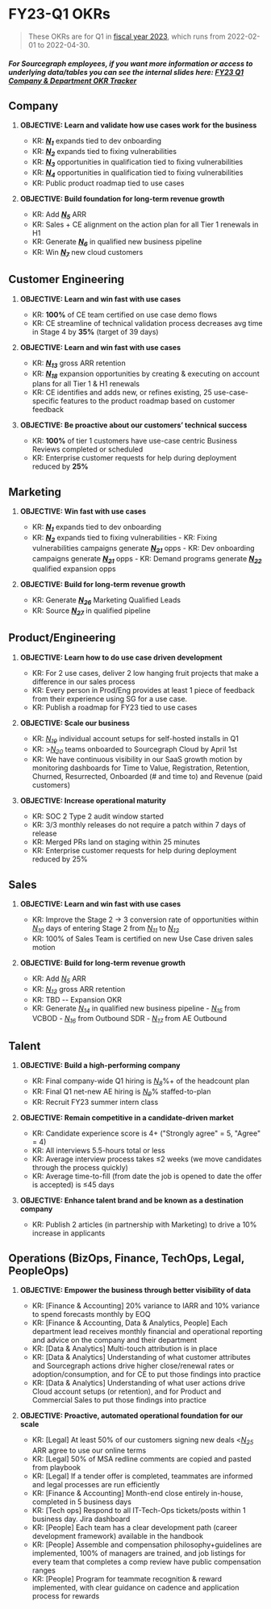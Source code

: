 # FY23-Q1 OKRs

> These OKRs are for Q1 in [fiscal year 2023](../../company-info-and-process/communication/index.md#fiscal-year), which runs from 2022-02-01 to 2022-04-30.

##### For Sourcegraph employees, if you want more information or access to underlying data/tables you can see the internal slides here: [FY23 Q1 Company & Department OKR Tracker][fy23 q1 company & department okr tracker]

## Company

1. **OBJECTIVE: Learn and validate how use cases work for the business**

   - KR: **[_N<sub>1</sub>_][n1]** expands tied to dev onboarding
   - KR: **[_N<sub>2</sub>_][n2]** expands tied to fixing vulnerabilities
   - KR: **[_N<sub>3</sub>_][n3]** opportunities in qualification tied to fixing vulnerabilities
   - KR: **[_N<sub>4</sub>_][n4]** opportunities in qualification tied to fixing vulnerabilities
   - KR: Public product roadmap tied to use cases

2. **OBJECTIVE: Build foundation for long-term revenue growth**
   - KR: Add **[_N<sub>5</sub>_][n5]** ARR
   - KR: Sales + CE alignment on the action plan for all Tier 1 renewals in H1
   - KR: Generate **[_N<sub>6</sub>_][n6]** in qualified new business pipeline
   - KR: Win **[_N<sub>7</sub>_][n7]** new cloud customers

## Customer Engineering

1. **OBJECTIVE: Learn and win fast with use cases**

   - KR: **100%** of CE team certified on use case demo flows
   - KR: CE streamline of technical validation process decreases avg time in Stage 4 by **35%** (target of 39 days)

2. **OBJECTIVE: Learn and win fast with use cases**

   - KR: **[_N<sub>13</sub>_][n13]** gross ARR retention
   - KR: **[_N<sub>18</sub>_][n18]** expansion opportunities by creating & executing on account plans for all Tier 1 & H1 renewals
   - KR: CE identifies and adds new, or refines existing, 25 use-case-specific features to the product roadmap based on customer feedback

3. **OBJECTIVE: Be proactive about our customers’ technical success**
   - KR: **100%** of tier 1 customers have use-case centric Business Reviews completed or scheduled
   - KR: Enterprise customer requests for help during deployment reduced by **25%**

## Marketing

1. **OBJECTIVE: Win fast with use cases**
   - KR: **[_N<sub>1</sub>_][n1]** expands tied to dev onboarding
   - KR: **[_N<sub>2</sub>_][n2]** expands tied to fixing vulnerabilities 
         - KR: Fixing vulnerabilities campaigns generate **[_N<sub>21</sub>_][n21]** opps 
         - KR: Dev onboarding campaigns generate **[_N<sub>21</sub>_][n21]** opps
         - KR: Demand programs generate **[_N<sub>22</sub>_][n22]** qualified expansion opps

2. **OBJECTIVE: Build for long-term revenue growth**
   - KR: Generate **[_N<sub>26</sub>_][n23]** Marketing Qualified Leads
   - KR: Source **[_N<sub>27</sub>_][n24]** in qualified pipeline

## Product/Engineering

1. **OBJECTIVE: Learn how to do use case driven development**

   - KR: For 2 use cases, deliver 2 low hanging fruit projects that make a difference in our sales process
   - KR: Every person in Prod/Eng provides at least 1 piece of feedback from their experience using SG for a use case.
   - KR: Publish a roadmap for FY23 tied to use cases

1. **OBJECTIVE: Scale our business**

   - KR: [_N<sub>19</sub>_][n19] individual account setups for self-hosted installs in Q1
   - KR: >[_N<sub>20</sub>_][n20] teams onboarded to Sourcegraph Cloud by April 1st
   - KR: We have continuous visibility in our SaaS growth motion by monitoring dashboards for Time to Value, Registration, Retention, Churned, Resurrected, Onboarded (# and time to) and Revenue (paid customers)

1. **OBJECTIVE: Increase operational maturity**
   - KR: SOC 2 Type 2 audit window started
   - KR: 3/3 monthly releases do not require a patch within 7 days of release
   - KR: Merged PRs land on staging within 25 minutes
   - KR: Enterprise customer requests for help during deployment reduced by 25%

## Sales

1. **OBJECTIVE: Learn and win fast with use cases**

   - KR: Improve the Stage 2 -> 3 conversion rate of opportunities within [_N<sub>10</sub>_][n10] days of entering Stage 2 from [_N<sub>11</sub>_][n11] to [_N<sub>12</sub>_][n12]
   - KR: 100% of Sales Team is certified on new Use Case driven sales motion

2. **OBJECTIVE: Build for long-term revenue growth**
   - KR: Add [_N<sub>5</sub>_][n5] ARR
   - KR: [_N<sub>13</sub>_][n13] gross ARR retention
   - KR: TBD -- Expansion OKR
   - KR: Generate [_N<sub>14</sub>_][n14] in qualified new business pipeline 
         - [_N<sub>15</sub>_][n15] from VCBOD
         - [_N<sub>16</sub>_][n16] from Outbound SDR
         - [_N<sub>17</sub>_][n17] from AE Outbound

## Talent

1. **OBJECTIVE: Build a high-performing company**

   - KR: Final company-wide Q1 hiring is [_N<sub>8</sub>_][n8]%+ of the headcount plan
   - KR: Final Q1 net-new AE hiring is [_N<sub>9</sub>_][n9]% staffed-to-plan
   - KR: Recruit FY23 summer intern class

2. **OBJECTIVE: Remain competitive in a candidate-driven market**

   - KR: Candidate experience score is 4+ ("Strongly agree" = 5, "Agree" = 4)
   - KR: All interviews 5.5-hours total or less
   - KR: Average interview process takes ≤2 weeks (we move candidates through the process quickly)
   - KR: Average time-to-fill (from date the job is opened to date the offer is accepted) is ≤45 days

3. **OBJECTIVE: Enhance talent brand and be known as a destination company**
   - KR: Publish 2 articles (in partnership with Marketing) to drive a 10% increase in applicants

## Operations (BizOps, Finance, TechOps, Legal, PeopleOps)

1. **OBJECTIVE: Empower the business through better visibility of data**

   - KR: [Finance & Accounting] 20% variance to IARR and 10% variance to spend forecasts monthly by EOQ
   - KR: [Finance & Accounting, Data & Analytics, People] Each department lead receives monthly financial and operational reporting and advice on the company and their department
   - KR: [Data & Analytics] Multi-touch attribution is in place
   - KR: [Data & Analytics] Understanding of what customer attributes and Sourcegraph actions drive higher close/renewal rates or adoption/consumption, and for CE to put those findings into practice
   - KR: [Data & Analytics] Understanding of what user actions drive Cloud account setups (or retention), and for Product and Commercial Sales to put those findings into practice

2. **OBJECTIVE: Proactive, automated operational foundation for our scale**
   - KR: [Legal] At least 50% of our customers signing new deals <[_N<sub>25</sub>_][n25] ARR agree to use our online terms
   - KR: [Legal] 50% of MSA redline comments are copied and pasted from playbook
   - KR: [Legal] If a tender offer is completed, teammates are informed and legal processes are run efficiently
   - KR: [Finance & Accounting] Month-end close entirely in-house, completed in 5 business days
   - KR: [Tech ops] Respond to all IT-Tech-Ops tickets/posts within 1 business day. Jira dashboard
   - KR: [People] Each team has a clear development path (career development framework) available in the handbook
   - KR: [People] Assemble and compensation philosophy+guidelines are implemented, 100% of managers are trained, and job listings for every team that completes a comp review have public compensation ranges
   - KR: [People] Program for teammate recognition & reward implemented, with clear guidance on cadence and application process for rewards

[n1]: https://docs.google.com/document/d/1CTU1f1miFDhzdQOGMicK243dokePzVGiXR5TEynLyc8/edit#bookmark=id.dq3so2sle1x2
[n2]: https://docs.google.com/document/d/1CTU1f1miFDhzdQOGMicK243dokePzVGiXR5TEynLyc8/edit#bookmark=id.2gzlegipuki3
[n3]: https://docs.google.com/document/d/1CTU1f1miFDhzdQOGMicK243dokePzVGiXR5TEynLyc8/edit#bookmark=id.jn89cs36quo0
[n4]: https://docs.google.com/document/d/1CTU1f1miFDhzdQOGMicK243dokePzVGiXR5TEynLyc8/edit#bookmark=id.3rkona6uaio6
[n5]: https://docs.google.com/document/d/1CTU1f1miFDhzdQOGMicK243dokePzVGiXR5TEynLyc8/edit#bookmark=id.bebyda79946w
[n6]: https://docs.google.com/document/d/1CTU1f1miFDhzdQOGMicK243dokePzVGiXR5TEynLyc8/edit#bookmark=id.eaizkzsq8cqi
[n7]: https://docs.google.com/document/d/1CTU1f1miFDhzdQOGMicK243dokePzVGiXR5TEynLyc8/edit#bookmark=id.aiklchg3p1gt
[n8]: https://docs.google.com/document/d/1CTU1f1miFDhzdQOGMicK243dokePzVGiXR5TEynLyc8/edit#bookmark=id.8vnjfqkxfnj
[n9]: https://docs.google.com/document/d/1CTU1f1miFDhzdQOGMicK243dokePzVGiXR5TEynLyc8/edit#bookmark=id.sbobm62k0nip
[n10]: https://docs.google.com/document/d/1CTU1f1miFDhzdQOGMicK243dokePzVGiXR5TEynLyc8/edit#bookmark=id.vxj08evs8do2
[n11]: https://docs.google.com/document/d/1CTU1f1miFDhzdQOGMicK243dokePzVGiXR5TEynLyc8/edit#bookmark=id.hydp6sgazxcy
[n12]: https://docs.google.com/document/d/1CTU1f1miFDhzdQOGMicK243dokePzVGiXR5TEynLyc8/edit#bookmark=id.2ebxjp1qqwkr
[n13]: https://docs.google.com/document/d/1CTU1f1miFDhzdQOGMicK243dokePzVGiXR5TEynLyc8/edit#bookmark=id.mn7fokosxwno
[n14]: https://docs.google.com/document/d/1CTU1f1miFDhzdQOGMicK243dokePzVGiXR5TEynLyc8/edit#bookmark=id.wp1apyleyvw4
[n15]: https://docs.google.com/document/d/1CTU1f1miFDhzdQOGMicK243dokePzVGiXR5TEynLyc8/edit#bookmark=id.nt011ufp6lod
[n16]: https://docs.google.com/document/d/1CTU1f1miFDhzdQOGMicK243dokePzVGiXR5TEynLyc8/edit#bookmark=id.o8rcxe9zaq7u
[n17]: https://docs.google.com/document/d/1CTU1f1miFDhzdQOGMicK243dokePzVGiXR5TEynLyc8/edit#bookmark=id.tkcynu7qvur0
[n18]: https://docs.google.com/document/d/1CTU1f1miFDhzdQOGMicK243dokePzVGiXR5TEynLyc8/edit#bookmark=id.ea62nphthzk3
[n19]: https://docs.google.com/document/d/1CTU1f1miFDhzdQOGMicK243dokePzVGiXR5TEynLyc8/edit#bookmark=id.8oklorhdyde1
[n20]: https://docs.google.com/document/d/1CTU1f1miFDhzdQOGMicK243dokePzVGiXR5TEynLyc8/edit#bookmark=id.e3oh9cfa9dah
[n21]: https://docs.google.com/document/d/1CTU1f1miFDhzdQOGMicK243dokePzVGiXR5TEynLyc8/edit#bookmark=id.pfc0gj665mov
[n22]: https://docs.google.com/document/d/1CTU1f1miFDhzdQOGMicK243dokePzVGiXR5TEynLyc8/edit#bookmark=id.s3us0nnmxtjt
[n23]: https://docs.google.com/document/d/1CTU1f1miFDhzdQOGMicK243dokePzVGiXR5TEynLyc8/edit#bookmark=id.4nw6op1hbc1h
[n24]: https://docs.google.com/document/d/1CTU1f1miFDhzdQOGMicK243dokePzVGiXR5TEynLyc8/edit#bookmark=id.6oe1ctdk7yte
[n25]: https://docs.google.com/document/d/1CTU1f1miFDhzdQOGMicK243dokePzVGiXR5TEynLyc8/edit#bookmark=id.nlbap1gr8rq0
[fy23 q1 company & department okr tracker]: https://docs.google.com/presentation/d/1KUOElUkrH-29teXmZBmgmIgLngf-I_6Ikixub1SR0yM/edit?usp=sharing
